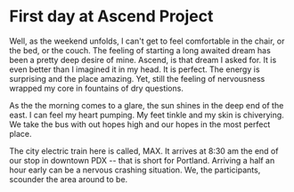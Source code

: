 First day at Ascend Project
============

Well, as the weekend unfolds, I can't get to feel comfortable in the chair, or the bed, or the couch. The feeling of starting a long awaited dream has been a pretty deep desire of mine. Ascend, is that dream I asked for. It is even better than I imagined it in my head. It is perfect. The energy is surprising and the place amazing. Yet, still the feeling of nervousness wrapped my core in fountains of dry questions. 

As the the morning comes to a glare, the sun shines in the deep end of the east. I can feel my heart pumping. My feet tinkle and my skin is chiverying. We take the bus with out hopes high and our hopes in the most perfect place. 

The city electric train here is called, MAX. It arrives at 8:30 am the end of our stop in downtown PDX -- that is short for Portland. Arriving a half an hour early can be a nervous crashing situation. We, the participants, scounder the area around to be. 